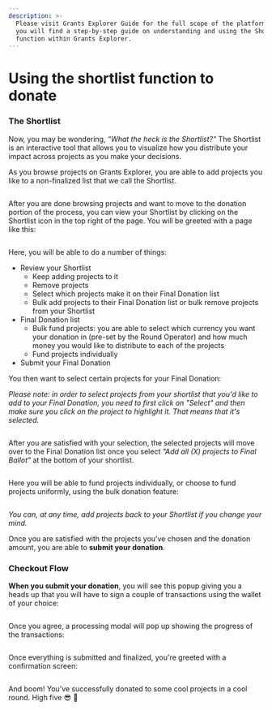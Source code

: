 ```yaml
---
description: >-
  Please visit Grants Explorer Guide for the full scope of the platform. Here
  you will find a step-by-step guide on understanding and using the Shortlist
  function within Grants Explorer.
---
```


# Using the shortlist function to donate

### The Shortlist

Now, you may be wondering, _“What the heck is the Shortlist?”_ The Shortlist is an interactive tool that allows you to visualize how you distribute your impact across projects as you make your decisions.

As you browse projects on Grants Explorer, you are able to add projects you like to a non-finalized list that we call the Shortlist.

<figure><img src="../../.gitbook/assets/Landing (1).png" alt=""><figcaption></figcaption></figure>

After you are done browsing projects and want to move to the donation portion of the process, you can view your Shortlist by clicking on the Shortlist icon in the top right of the page. You will be greeted with a page like this:

<figure><img src="../../.gitbook/assets/Empty Final Ballot.png" alt=""><figcaption></figcaption></figure>

Here, you will be able to do a number of things:

* Review your Shortlist
  * Keep adding projects to it
  * Remove projects
  * Select which projects make it on their Final Donation list
  * Bulk add projects to their Final Donation list or bulk remove projects from your Shortlist
* Final Donation list
  * Bulk fund projects: you are able to select which currency you want your donation in (pre-set by the Round Operator) and how much money you would like to distribute to each of the projects
  * Fund projects individually
* Submit your Final Donation

You then want to select certain projects for your Final Donation:

_Please note: in order to select projects from your shortlist that you'd like to add to your Final Donation, you need to first click on "Select" and then make sure you click on the project to highlight it. That means that it's selected._

<figure><img src="../../.gitbook/assets/Empty Final Ballot 3.png" alt=""><figcaption></figcaption></figure>

After you are satisfied with your selection, the selected projects will move over to the Final Donation list once you select _"Add all (X) projects to Final Ballot"_ at the bottom of your shortlist.

<figure><img src="../../.gitbook/assets/Pre Donation Input 4 (1).png" alt=""><figcaption></figcaption></figure>

Here you will be able to fund projects individually, or choose to fund projects uniformly, using the bulk donation feature:

<figure><img src="../../.gitbook/assets/Pre Donation Input 5.png" alt=""><figcaption></figcaption></figure>

_You can, at any time, add projects back to your Shortlist if you change your mind._

Once you are satisfied with the projects you've chosen and the donation amount, you are able to **submit your donation**.&#x20;

### Checkout Flow

**When you submit your donation**, you will see this popup giving you a heads up that you will have to sign a couple of transactions using the wallet of your choice:

<figure><img src="../../.gitbook/assets/Pre Donation Input 6.png" alt=""><figcaption></figcaption></figure>

Once you agree, a processing modal will pop up showing the progress of the transactions:

<figure><img src="../../.gitbook/assets/Pre Donation Input 7.png" alt=""><figcaption></figcaption></figure>

Once everything is submitted and finalized, you're greeted with a confirmation screen:

<figure><img src="../../.gitbook/assets/Confirmation Screen.png" alt=""><figcaption></figcaption></figure>

And boom! You’ve successfully donated to some cool projects in a cool round. High five 😎 🙌
